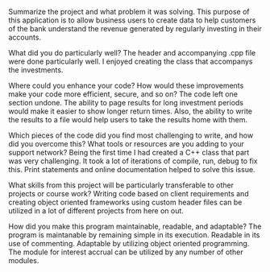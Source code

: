 Summarize the project and what problem it was solving.
This purpose of this application is to allow business users to create data to help customers of the bank understand the revenue generated by regularly investing in their accounts.

What did you do particularly well?
The header and accompanying .cpp file were done particularly well.   I enjoyed creating the class that accompanys the investments.

Where could you enhance your code? How would these improvements make your code more efficient, secure, and so on?
The code left one section undone.   The ability to page results for long investment periods would make it easier to show longer return times.   Also, the ability to write the results to a file would help users to take the results home with them.

Which pieces of the code did you find most challenging to write, and how did you overcome this? What tools or resources are you adding to your support network?
Being the first time I had created a C++ class that part was very challenging.  It took a lot of iterations of compile, run, debug to fix this.  Print statements and online documentation helped to solve this issue.

What skills from this project will be particularly transferable to other projects or course work?
Writing code based on client requirements and creating object oriented frameworks using custom header files can be utilized in a lot of different projects from here on out.

How did you make this program maintainable, readable, and adaptable?
The program is maintanable by remaining simple in its execution.   Readable in its use of commenting. Adaptable by utilizing object oriented programming.   The module for interest accrual can be utilized by any number of other modules.